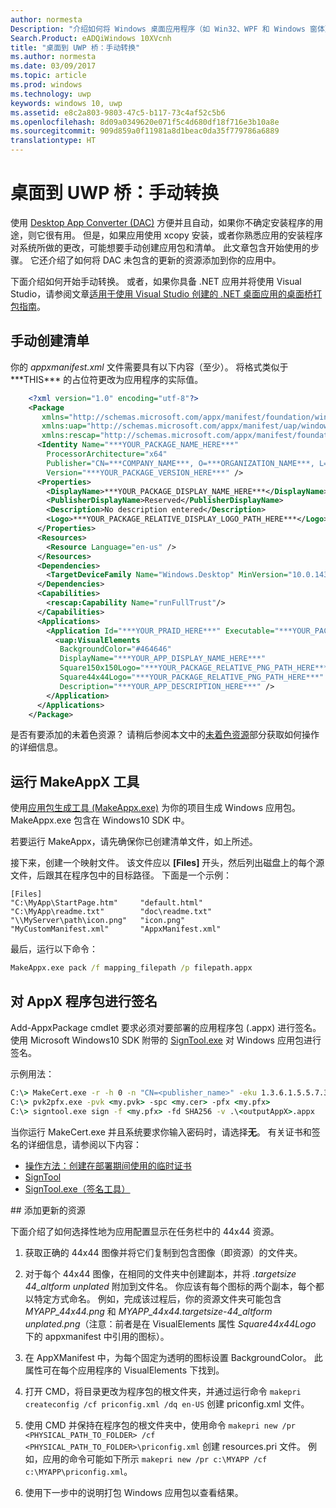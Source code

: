 ```yaml
---
author: normesta
Description: "介绍如何将 Windows 桌面应用程序（如 Win32、WPF 和 Windows 窗体）手动转换为通用 Windows 平台 (UWP) 应用。"
Search.Product: eADQiWindows 10XVcnh
title: "桌面到 UWP 桥：手动转换"
ms.author: normesta
ms.date: 03/09/2017
ms.topic: article
ms.prod: windows
ms.technology: uwp
keywords: windows 10, uwp
ms.assetid: e8c2a803-9803-47c5-b117-73c4af52c5b6
ms.openlocfilehash: 8d09a0349620e071f5c4d680df18f716e3b10a8e
ms.sourcegitcommit: 909d859a0f11981a8d1beac0da35f779786a6889
translationtype: HT
---
```

# <a name="desktop-to-uwp-bridge-manual-conversion"></a>桌面到 UWP 桥：手动转换

使用 [Desktop App Converter (DAC)](desktop-to-uwp-run-desktop-app-converter.md) 方便并且自动，如果你不确定安装程序的用途，则它很有用。 但是，如果应用使用 xcopy 安装，或者你熟悉应用的安装程序对系统所做的更改，可能想要手动创建应用包和清单。 此文章包含开始使用的步骤。 它还介绍了如何将 DAC 未包含的更新的资源添加到你的应用中。

下面介绍如何开始手动转换。 或者，如果你具备 .NET 应用并将使用 Visual Studio，请参阅文章[适用于使用 Visual Studio 创建的 .NET 桌面应用的桌面桥打包指南](desktop-to-uwp-packaging-dot-net.md)。  

## <a name="create-a-manifest-by-hand"></a>手动创建清单

你的 _appxmanifest.xml_ 文件需要具有以下内容（至少）。 将格式类似于 \*\*\*THIS\*\*\* 的占位符更改为应用程序的实际值。

```XML
    <?xml version="1.0" encoding="utf-8"?>
    <Package
       xmlns="http://schemas.microsoft.com/appx/manifest/foundation/windows10"
       xmlns:uap="http://schemas.microsoft.com/appx/manifest/uap/windows10"
       xmlns:rescap="http://schemas.microsoft.com/appx/manifest/foundation/windows10/restrictedcapabilities">
      <Identity Name="***YOUR_PACKAGE_NAME_HERE***"
        ProcessorArchitecture="x64"
        Publisher="CN=***COMPANY_NAME***, O=***ORGANIZATION_NAME***, L=***CITY***, S=***STATE***, C=***COUNTRY***"
        Version="***YOUR_PACKAGE_VERSION_HERE***" />
      <Properties>
        <DisplayName>***YOUR_PACKAGE_DISPLAY_NAME_HERE***</DisplayName>
        <PublisherDisplayName>Reserved</PublisherDisplayName>
        <Description>No description entered</Description>
        <Logo>***YOUR_PACKAGE_RELATIVE_DISPLAY_LOGO_PATH_HERE***</Logo>
      </Properties>
      <Resources>
        <Resource Language="en-us" />
      </Resources>
      <Dependencies>
        <TargetDeviceFamily Name="Windows.Desktop" MinVersion="10.0.14316.0" MaxVersionTested="10.0.14316.0" />
      </Dependencies>
      <Capabilities>
        <rescap:Capability Name="runFullTrust"/>
      </Capabilities>
      <Applications>
        <Application Id="***YOUR_PRAID_HERE***" Executable="***YOUR_PACKAGE_RELATIVE_EXE_PATH_HERE***" EntryPoint="Windows.FullTrustApplication">
          <uap:VisualElements
           BackgroundColor="#464646"
           DisplayName="***YOUR_APP_DISPLAY_NAME_HERE***"
           Square150x150Logo="***YOUR_PACKAGE_RELATIVE_PNG_PATH_HERE***"
           Square44x44Logo="***YOUR_PACKAGE_RELATIVE_PNG_PATH_HERE***"
           Description="***YOUR_APP_DESCRIPTION_HERE***" />
        </Application>
      </Applications>
    </Package>
```

是否有要添加的未着色资源？ 请稍后参阅本文中的[未着色资源](#unplated-assets)部分获取如何操作的详细信息。

## <a name="run-the-makeappx-tool"></a>运行 MakeAppX 工具

使用[应用包生成工具 (MakeAppx.exe)](https://msdn.microsoft.com/library/windows/desktop/hh446767(v=vs.85).aspx) 为你的项目生成 Windows 应用包。 MakeAppx.exe 包含在 Windows10 SDK 中。

若要运行 MakeAppx，请先确保你已创建清单文件，如上所述。

接下来，创建一个映射文件。 该文件应以 **[Files]** 开头，然后列出磁盘上的每个源文件，后跟其在程序包中的目标路径。 下面是一个示例：

```
[Files]
"C:\MyApp\StartPage.htm"     "default.html"
"C:\MyApp\readme.txt"        "doc\readme.txt"
"\\MyServer\path\icon.png"   "icon.png"
"MyCustomManifest.xml"       "AppxManifest.xml"
```

最后，运行以下命令：

```cmd
MakeAppx.exe pack /f mapping_filepath /p filepath.appx
```

## <a name="sign-your-appx-package"></a>对 AppX 程序包进行签名

Add-AppxPackage cmdlet 要求必须对要部署的应用程序包 (.appx) 进行签名。 使用 Microsoft Windows10 SDK 附带的 [SignTool.exe](https://msdn.microsoft.com/library/windows/desktop/aa387764(v=vs.85).aspx) 对 Windows 应用包进行签名。

示例用法：

```cmd
C:\> MakeCert.exe -r -h 0 -n "CN=<publisher_name>" -eku 1.3.6.1.5.5.7.3.3 -pe -sv <my.pvk> <my.cer>
C:\> pvk2pfx.exe -pvk <my.pvk> -spc <my.cer> -pfx <my.pfx>
C:\> signtool.exe sign -f <my.pfx> -fd SHA256 -v .\<outputAppX>.appx
```
当你运行 MakeCert.exe 并且系统要求你输入密码时，请选择**无**。 有关证书和签名的详细信息，请参阅以下内容：

- [操作方法：创建在部署期间使用的临时证书](https://msdn.microsoft.com/library/ms733813.aspx)
- [SignTool](https://msdn.microsoft.com/library/windows/desktop/aa387764.aspx)
- [SignTool.exe（签名工具）](https://msdn.microsoft.com/library/8s9b9yaz.aspx)

<span id="unplated-assets" />
## <a name="add-unplated-assets"></a>添加更新的资源

下面介绍了如何选择性地为应用配置显示在任务栏中的 44x44 资源。

1. 获取正确的 44x44 图像并将它们复制到包含图像（即资源）的文件夹。

2. 对于每个 44x44 图像，在相同的文件夹中创建副本，并将 *.targetsize 44_altform unplated* 附加到文件名。 你应该有每个图标的两个副本，每个都以特定方式命名。 例如，完成该过程后，你的资源文件夹可能包含 *MYAPP_44x44.png* 和 *MYAPP_44x44.targetsize-44_altform unplated.png*（注意：前者是在 VisualElements 属性 *Square44x44Logo* 下的 appxmanifest 中引用的图标）。

3.    在 AppXManifest 中，为每个固定为透明的图标设置 BackgroundColor。 此属性可在每个应用程序的 VisualElements 下找到。

4.    打开 CMD，将目录更改为程序包的根文件夹，并通过运行命令 ```makepri createconfig /cf priconfig.xml /dq en-US``` 创建 priconfig.xml 文件。

5.    使用 CMD 并保持在程序包的根文件夹中，使用命令 ```makepri new /pr <PHYSICAL_PATH_TO_FOLDER> /cf <PHYSICAL_PATH_TO_FOLDER>\priconfig.xml``` 创建 resources.pri 文件。 例如，应用的命令可能如下所示 ```makepri new /pr c:\MYAPP /cf c:\MYAPP\priconfig.xml```。

6.    使用下一步中的说明打包 Windows 应用包以查看结果。
